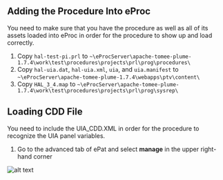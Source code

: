 ## Adding the Procedure Into eProc
You need to make sure that you have the procedure as well as all of its assets loaded into eProc in order for the procedure to show up and load correctly.
1. Copy `hal-test-pi.prl` to `~\eProcServer\apache-tomee-plume-1.7.4\work\test\procedures\projects\prl\prog\procedures\`
2. Copy `hal-uia.dat`, `hal-uia.xml`, `uia`, and `uia.manifest` to `~\eProcServer\apache-tomee-plume-1.7.4\webapps\ptv\content\`
3. Copy `HAL_3_4.map` to `~\eProcServer\apache-tomee-plume-1.7.4\work\test\procedures\projects\prl\prog\sysrep\`

## Loading CDD File
You need to include the UIA_CDD.XML in order for the procedure to recognize the UIA panel variables.
1. Go to the advanced tab of ePat and select **manage** in the upper right-hand corner

  ![alt text](https://github.com/ddelago/UIA-Panel-Ice-Publisher/blob/master/documentation/ePat1.png)
